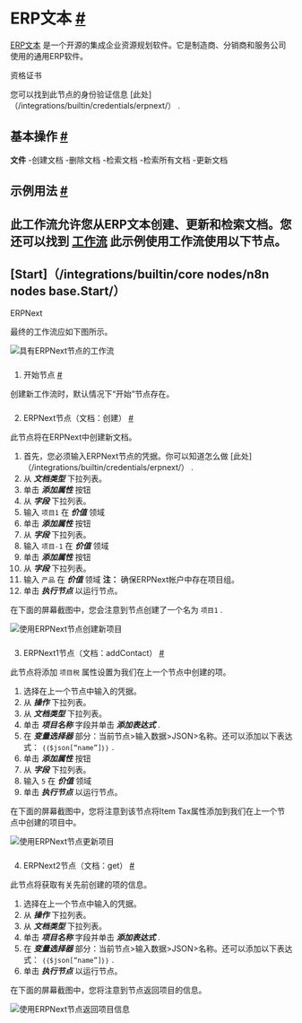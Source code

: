 


 ERP文本
 [#](#erpnext "永久链接")
=========================================



[ERP文本](https://erpnext.com) 
 是一个开源的集成企业资源规划软件。它是制造商、分销商和服务公司使用的通用ERP软件。
 




 资格证书
 



 您可以找到此节点的身份验证信息
 [此处]（/integrations/builtin/credentials/erpnext/）
 .
 




 基本操作
 [#](#基本操作 "永久链接")
-----------------------------------------------------------



**文件**
 -创建文档
-删除文档
-检索文档
-检索所有文档
-更新文档
 



 示例用法
 [#](#示例用法 "永久链接")
-----------------------------------------------------



 此工作流允许您从ERP文本创建、更新和检索文档。您还可以找到
 [工作流](https://n8n.io/workflows/961) 
 此示例使用工作流使用以下节点。
-
 [Start]（/integrations/builtin/core nodes/n8n nodes base.Start/）
 -
 ERPNext




 最终的工作流应如下图所示。
 



![具有ERPNext节点的工作流](https://d33wubrfki0l68.cloudfront.net/ff329deea5a6b7fc4edceeec598dbde9ae2304bf/1e14f/_images/integrations/builtin/app-nodes/erpnext/workflow.png)



### 
 1. 开始节点
 [#](#1-start-node "永久链接")



 创建新工作流时，默认情况下“开始”节点存在。
 


### 
 2. ERPNext节点（文档：创建）
 [#](#2-erpnext-node-document-create "永久链接")



 此节点将在ERPNext中创建新文档。
 


1. 首先，您必须输入ERPNext节点的凭据。你可以知道怎么做
 [此处]（/integrations/builtin/credentials/erpnext/）
 .
2. 从
 ***文档类型***
 下拉列表。
3. 单击
 ***添加属性***
 按钮
4. 从
 ***字段***
 下拉列表。
5. 输入
 `项目1`
 在
 ***价值***
 领域
6. 单击
 ***添加属性***
 按钮
7. 从
 ***字段***
 下拉列表。
8. 输入
 `项目-1`
 在
 ***价值***
 领域
9. 单击
 ***添加属性***
 按钮
10. 从
 ***字段***
 下拉列表。
11. 输入
 `产品`
 在
 ***价值***
 领域
 **注：**
 确保ERPNext帐户中存在项目组。
12. 单击
 ***执行节点***
 以运行节点。



 在下面的屏幕截图中，您会注意到节点创建了一个名为
 `项目1`
 .
 



![使用ERPNext节点创建新项目](https://d33wubrfki0l68.cloudfront.net/6bb19405cabcdd36286a9c20b9084525ce8c027f/7efbe/_images/integrations/builtin/app-nodes/erpnext/erpnext_node.png)



### 
 3. ERPNext1节点（文档：addContact）
 [#](#3-erpnext1-node-document-addcontact "永久链接")



 此节点将添加
 `项目税`
 属性设置为我们在上一个节点中创建的项。
 


1. 选择在上一个节点中输入的凭据。
2. 从
 ***操作***
 下拉列表。
3. 从
 ***文档类型***
 下拉列表。
4. 单击
 ***项目名称***
 字段并单击
 ***添加表达式***
 .
5. 在
 ***变量选择器***
 部分：当前节点>输入数据>JSON>名称。还可以添加以下表达式：
 `｛｛$json[“name”]｝｝`
 .
6. 单击
 ***添加属性***
 按钮
7. 从
 ***字段***
 下拉列表。
8. 输入
 `5` 
 在
 ***价值***
 领域
9. 单击
 ***执行节点***
 以运行节点。



 在下面的屏幕截图中，您将注意到该节点将Item Tax属性添加到我们在上一个节点中创建的项目中。
 



![使用ERPNext节点更新项目](https://d33wubrfki0l68.cloudfront.net/0f47be6a19877562cecffd7b497cb5c75c27dc57/b0891/_images/integrations/builtin/app-nodes/erpnext/erpnext1_node.png)



### 
 4. ERPNext2节点（文档：get）
 [#](#4-ernext2-node-document-get "永久链接")



 此节点将获取有关先前创建的项的信息。
 


1. 选择在上一个节点中输入的凭据。
2. 从
 ***操作***
 下拉列表。
3. 从
 ***文档类型***
 下拉列表。
4. 单击
 ***项目名称***
 字段并单击
 ***添加表达式***
 .
5. 在
 ***变量选择器***
 部分：当前节点>输入数据>JSON>名称。还可以添加以下表达式：
 `｛｛$json[“name”]｝｝`
 .
6. 单击
 ***执行节点***
 以运行节点。



 在下面的屏幕截图中，您将注意到节点返回项目的信息。
 



![使用ERPNext节点返回项目信息](https://d33wubrfki0l68.cloudfront.net/867875055b15f8484a24621ff661bd6089b541e9/b3b38/_images/integrations/builtin/app-nodes/erpnext/erpnext2_node.png)





